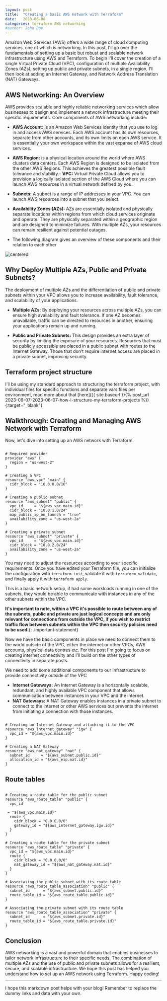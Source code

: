 ```yaml
---
layout: post
title:  "Creating a basic AWS network with Terraform"
date:   2023-06-08
categories: terraform AWS networking
#author: John Doe
---
```

Amazon Web Services (AWS) offers a wide range of cloud computing services, one of which is networking. In this post, I'll go over the fundamentals of setting up a basic but robust and scalable network infrastructure using AWS and Terraform. To begin I'll cover the creation of a single Virtual Private Cloud (VPC), configuration of multiple Availability Zones (AZs), setting up public and private subnets, in a single region, I'll then look at adding an Internet Gateway, and Network Address Translation (NAT) Gateways.

## AWS Networking: An Overview

AWS provides scalable and highly reliable networking services which allow businesses to design and implement a network infrastructure meeting their specific requirements. Core components of AWS networking include:

- **AWS Account:** is an Amazon Web Services identity that you use to log in and access AWS services. Each AWS account has its own resources, separate from other accounts, and its own limits on each AWS service. It is essentially your own workspace within the vast expanse of AWS cloud services.

- **AWS Region:** is a physical location around the world where AWS clusters data centers. Each AWS Region is designed to be isolated from the other AWS Regions. This achieves the greatest possible fault tolerance and stability.- **VPC:** Virtual Private Cloud allows you to provision a logically isolated section of the AWS Cloud where you can launch AWS resources in a virtual network defined by you.

- **Subnets:** A subnet is a range of IP addresses in your VPC. You can launch AWS resources into a subnet that you select.

- **Availability Zones (AZs):** AZs are essentially isolated and physically separate locations within regions from which cloud services originate and operate. They are physically separated within a geographic region and are designed to minimize failures. With multiple AZs, your resources can remain resilient against potential outages.

- The following diagram gives an overview of these components and their relation to each other

![centered](/assets/images/AWS_single_act_single_region_single_vpc.png)

## Why Deploy Multiple AZs, Public and Private Subnets?

The deployment of multiple AZs and the differentiation of public and private subnets within your VPC allows you to increase availability, fault tolerance, and scalability of your applications. 

- **Multiple AZs:** By deploying your resources across multiple AZs, you can ensure high availability and fault tolerance. If one AZ becomes unavailable, traffic can be directed to resources in another, ensuring your applications remain up and running.

- **Public and Private Subnets:** This design provides an extra layer of security by limiting the exposure of your resources. Resources that must be publicly accessible are placed in a public subnet with routes to the Internet Gateway. Those that don't require internet access are placed in a private subnet, improving security.

## Terraform project structure 

I'll be using my standard approach to structuring the terraform project, with individual files for specific functions and separate vars files per environment, read more about that [here]({{ site.baseurl }}{% post_url 2023-06-07-2023-06-07-how-I-structure-my-terraform-projects %}){:target="_blank"}

## Walkthrough: Creating and Managing AWS Network with Terraform

Now, let's dive into setting up an AWS network with Terraform.

```hcl

# Required provider
provider "aws" {
  region = "us-west-2"
}

# Creating a VPC
resource "aws_vpc" "main" {
  cidr_block = "10.0.0.0/16"
}

# Creating a public subnet
resource "aws_subnet" "public" {
  vpc_id     = "${aws_vpc.main.id}"
  cidr_block = "10.0.1.0/24"
  map_public_ip_on_launch = "true"
  availability_zone = "us-west-2a"
}

# Creating a private subnet
resource "aws_subnet" "private" {
  vpc_id     = "${aws_vpc.main.id}"
  cidr_block = "10.0.2.0/24"
  availability_zone = "us-west-2a"
}

```

You may need to adjust the resources according to your specific requirements. Once you have edited your Terraform file, you can initialize the configuration with `terraform init`, validate it with `terraform validate`, and finally apply it with `terraform apply`.

This is a basic network setup, if had some workloads running in one of the subnets, they would be able to communicate with instances in any of the other subnets within the VPC.

**It's important to note, within a VPC it's possible to route between any of the subnets, public and private are just logical concepts and are only relevant for connections from outside the VPC, if you wish to restrict traffic flow between subnets within the VPC then security policies need to be used.**{: .important-statement}

Now we have the basic components in place we need to connect them to the world outside of the VPC, either the internet or other VPCs, AWS accounts, physical data centres etc.  For this post I'm going to focus on creating internet connectivity and I'll build on the other types of connectivity in separate posts.

We need to add some additional components to our Infrastructure to provide connectivity outside of the VPC

- **Internet Gateways:** An Internet Gateway is a horizontally scalable, redundant, and highly available VPC component that allows communication between instances in your VPC and the internet.
- **NAT Gateways:** A NAT Gateway enables instances in a private subnet to connect to the internet or other AWS services but prevents the internet from initiating a connection with those instances.

```hcl

# Creating an Internet Gateway and attaching it to the VPC
resource "aws_internet_gateway" "igw" {
  vpc_id = "${aws_vpc.main.id}"
}

# Creating a NAT Gateway
resource "aws_nat_gateway" "nat" {
  subnet_id     = "${aws_subnet.public.id}"
  allocation_id = "${aws_eip.nat.id}"
}
```

## Route tables ##

```hcl

# Creating a route table for the public subnet
resource "aws_route_table" "public" {
  vpc_id

 = "${aws_vpc.main.id}"
  route {
    cidr_block = "0.0.0.0/0"
    gateway_id = "${aws_internet_gateway.igw.id}"
  }
}

# Creating a route table for the private subnet
resource "aws_route_table" "private" {
  vpc_id = "${aws_vpc.main.id}"
  route {
    cidr_block = "0.0.0.0/0"
    nat_gateway_id = "${aws_nat_gateway.nat.id}"
  }
}

# Associating the public subnet with its route table
resource "aws_route_table_association" "public" {
  subnet_id      = "${aws_subnet.public.id}"
  route_table_id = "${aws_route_table.public.id}"
}

# Associating the private subnet with its route table
resource "aws_route_table_association" "private" {
  subnet_id      = "${aws_subnet.private.id}"
  route_table_id = "${aws_route_table.private.id}"
}
```


## Conclusion

AWS networking is a vast and powerful domain that enables businesses to tailor network infrastructure to their specific needs. The combination of multiple AZs and the use of public and private subnets allows for a resilient, secure, and scalable infrastructure. We hope this post has helped you understand how to set up an AWS network using Terraform. Happy coding!

---

I hope this markdown post helps with your blog! Remember to replace the dummy links and data with your own.
